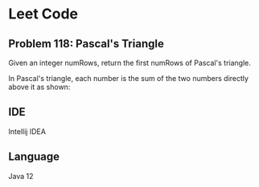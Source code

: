 # Leet Code
## Problem 118: Pascal's Triangle

Given an integer numRows, return the first numRows of Pascal's triangle.

In Pascal's triangle, each number is the sum of the two numbers directly above it as shown:

## IDE
Intellij IDEA

## Language
Java 12
